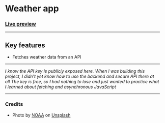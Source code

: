 # Weather app
### [Live preview](https://twentysixhugs.github.io/weather-app/)

---

## Key features

- Fetches weather data from an API

---
*I know the API key is publicly exposed here.
When I was building this project, I didn't yet know how to use the backend and secure API there at all
The key is free, so I had nothing to lose and just wanted to practice what I
learned about fetching and asynchronous JavaScript*

---

### Credits
- Photo by <a href="https://unsplash.com/@noaa?utm_source=unsplash&utm_medium=referral&utm_content=creditCopyText">NOAA</a> on <a href="https://unsplash.com/s/photos/background-weather-app?utm_source=unsplash&utm_medium=referral&utm_content=creditCopyText">Unsplash</a>
  
